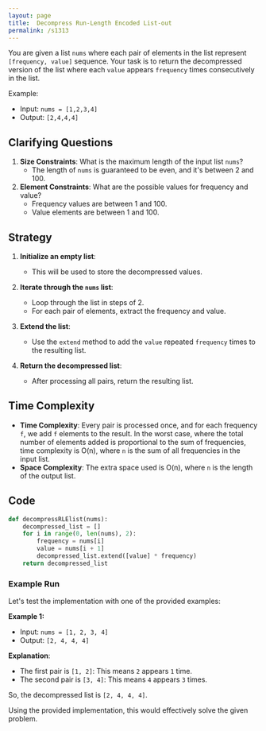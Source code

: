 ```yaml
---
layout: page
title:  Decompress Run-Length Encoded List-out
permalink: /s1313
---
```


You are given a list `nums` where each pair of elements in the list represent `[frequency, value]` sequence. Your task is to return the decompressed version of the list where each `value` appears `frequency` times consecutively in the list.

Example:
- Input: `nums = [1,2,3,4]`
- Output: `[2,4,4,4]`

## Clarifying Questions

1. **Size Constraints**: What is the maximum length of the input list `nums`?
   - The length of `nums` is guaranteed to be even, and it's between 2 and 100.
2. **Element Constraints**: What are the possible values for frequency and value?
   - Frequency values are between 1 and 100.
   - Value elements are between 1 and 100.

## Strategy

1. **Initialize an empty list**:
   - This will be used to store the decompressed values.
   
2. **Iterate through the `nums` list**:
   - Loop through the list in steps of 2.
   - For each pair of elements, extract the frequency and value.
   
3. **Extend the list**:
   - Use the `extend` method to add the `value` repeated `frequency` times to the resulting list.

4. **Return the decompressed list**:
   - After processing all pairs, return the resulting list.

## Time Complexity

- **Time Complexity**: Every pair is processed once, and for each frequency `f`, we add `f` elements to the result. In the worst case, where the total number of elements added is proportional to the sum of frequencies, time complexity is O(n), where `n` is the sum of all frequencies in the input list.
- **Space Complexity**: The extra space used is O(n), where `n` is the length of the output list.

## Code

```python
def decompressRLElist(nums):
    decompressed_list = []
    for i in range(0, len(nums), 2):
        frequency = nums[i]
        value = nums[i + 1]
        decompressed_list.extend([value] * frequency)
    return decompressed_list
```

### Example Run

Let's test the implementation with one of the provided examples:

**Example 1:**

- Input: `nums = [1, 2, 3, 4]`
- Output: `[2, 4, 4, 4]`

**Explanation**:
- The first pair is `[1, 2]`: This means `2` appears `1` time.
- The second pair is `[3, 4]`: This means `4` appears `3` times.

So, the decompressed list is `[2, 4, 4, 4]`.

Using the provided implementation, this would effectively solve the given problem.